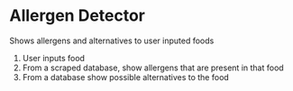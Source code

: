 # Allergen Detector
 Shows allergens and alternatives to user inputed foods

1. User inputs food
2. From a scraped database, show allergens that are present in that food
3. From a database show possible alternatives to the food

